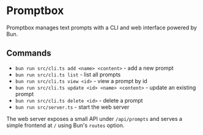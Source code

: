 # Promptbox

Promptbox manages text prompts with a CLI and web interface powered by Bun.

## Commands

- `bun run src/cli.ts add <name> <content>` - add a new prompt
- `bun run src/cli.ts list` - list all prompts
- `bun run src/cli.ts view <id>` - view a prompt by id
- `bun run src/cli.ts update <id> <name> <content>` - update an existing prompt
- `bun run src/cli.ts delete <id>` - delete a prompt
- `bun run src/server.ts` - start the web server

The web server exposes a small API under `/api/prompts` and serves a simple
frontend at `/` using Bun's `routes` option.
